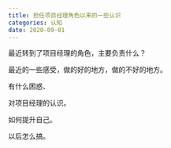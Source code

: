 ```yaml
---
title: 担任项目经理角色以来的一些认识
categories: 认知
date: 2020-09-01
---
```


最近转到了项目经理的角色，主要负责什么？

最近的一些感受，做的好的地方，做的不好的地方。

有什么困惑、

对项目经理的认识。

如何提升自己。

以后怎么搞。